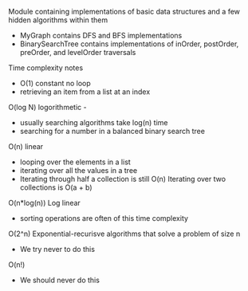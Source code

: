 Module containing implementations of basic data structures and a few hidden algorithms within them
* MyGraph contains DFS and BFS implementations
* BinarySearchTree contains implementations of inOrder, postOrder, preOrder, and levelOrder traversals

Time complexity notes
* O(1) constant no loop
* retrieving an item from a list at an index

O(log N) logorithmetic -
* usually searching algorithms take log(n) time 
* searching for a number in a balanced binary search tree

O(n) linear
* looping over the elements in a list
* iterating over all the values in a tree
* Iterating through half a collection is still O(n) Iterating over two collections is O(a + b)

O(n*log(n)) Log linear
* sorting operations are often of this time complexity

O(2^n) Exponential-recurisve algorithms that solve a problem of size n
* We try never to do this

O(n!)
* We should never do this
